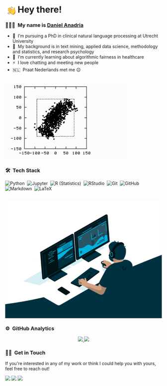 <!-- **danadria/danadria** is a ✨ _special_ ✨ repository because its `README.md` (this file) appears on your GitHub profile. -->

# Hey there! <img alt="Hello" src="./assets/Hand%20Wave.gif" width='40' align="left"/>

### 👨🏻‍💻 &nbsp;My name is [Daniel Anadria](https://danadria.com/)
  
- 🔭 &nbsp;I’m pursuing a PhD in clinical natural language processing at Utrecht University
- 🦾 &nbsp;My background is in text mining, applied data science, methodology and statistics, and research psychology
- 🌱 &nbsp;I’m currently learning about algorithmic fairness in healthcare
- ⚡ &nbsp;I love chatting and meeting new people
- 🇳🇱 &nbsp;Praat Nederlands met me 😉

<br>
<img alt="Pengwang" src="https://raw.githubusercontent.com/danadria/danadria/master/assets/penguin.gif" width="400" align="center"/>
<br>



### 🛠 &nbsp;Tech Stack

![Python](https://img.shields.io/badge/-Python-05122A?style=flat&logo=python)&nbsp;
![Jupyter](https://img.shields.io/badge/-Jupyter-05122A?style=flat&logo=Jupyter)&nbsp;
![R (Statistics)](https://img.shields.io/badge/-R-05122A?style=flat&logo=R&logoColor=276DC3)&nbsp;
![RStudio](https://img.shields.io/badge/-RStudio-05122A?style=flat&logo=rstudio)&nbsp;
![Git](https://img.shields.io/badge/-Git-05122A?style=flat&logo=git)&nbsp;
![GitHub](https://img.shields.io/badge/-GitHub-05122A?style=flat&logo=github)&nbsp;
![Markdown](https://img.shields.io/badge/-Markdown-05122A?style=flat&logo=markdown)&nbsp;
![LaTeX](https://img.shields.io/badge/-LaTeX-05122A?logo=LaTeX)&nbsp;

<br>
<img alt="Flow" src="https://raw.githubusercontent.com/danadria/danadria/master/assets/flow.gif" width="2000" align="center"/>
<br>

### ⚙️ &nbsp;GitHub Analytics

<p align="center">
<a href="https://github.com/danadria">
  <img height="180em" src="https://github-readme-stats-eight-theta.vercel.app/api?username=danadria&show_icons=true&theme=default&include_all_commits=true&count_private=true"/>
  <img height="180em" src="https://github-readme-stats-eight-theta.vercel.app/api/top-langs/?username=danadria&layout=compact&langs_count=8&theme=default"/>
</a>
</p>

### 🤝🏻 &nbsp;Get in Touch

If you're interested in any of my work or think I could help you with yours, feel free to reach out!

<p align="center">
  
<a href="https://www.danadria.com"><img src="https://img.shields.io/badge/-danadria.com-3423A6?style=flat&logo=Jekyll&logoColor=white"/></a>&nbsp;<a href="mailto:d.anadria@uu.nl"><img src="https://img.shields.io/badge/-d.anadria@uu.nl-D14836?style=flat&logo=feather&logoColor=white"/></a>&nbsp;<a href="https://github.com/danadria?tab=followers"><img src="https://img.shields.io/github/followers/danadria.svg?style=social&label=Follow&maxAge=2592000"/></a>

</p>


